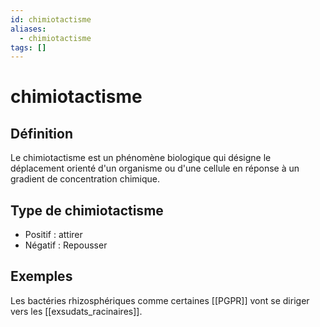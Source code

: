 ```yaml
---
id: chimiotactisme
aliases:
  - chimiotactisme
tags: []
---
```


# chimiotactisme
## Définition 
Le chimiotactisme est un phénomène biologique qui désigne le déplacement orienté d'un organisme ou d'une cellule en réponse à un gradient de concentration chimique. 

## Type de chimiotactisme
- Positif : attirer
- Négatif : Repousser 

## Exemples 
Les bactéries rhizosphériques comme certaines [[PGPR]] vont se diriger vers les [[exsudats_racinaires]].
